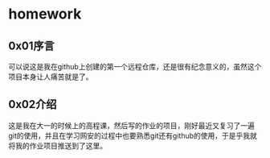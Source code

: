 # homework

## 0x01序言

​	可以说这是我在github上创建的第一个远程仓库，还是很有纪念意义的，虽然这个项目本身让人痛苦就是了。

## 0x02介绍

​	这是我在大一的时候上的高程课，然后写的作业的项目，刚好最近又复习了一遍git的使用，并且在学习网安的过程中也要熟悉git还有github的使用，于是乎我就将我的作业项目推送到了这里。

